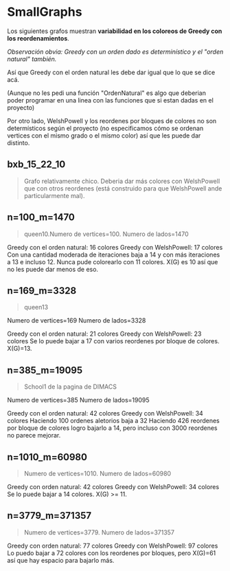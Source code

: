 # SmallGraphs

Los siguientes grafos muestran **variabilidad en los coloreos de Greedy con los reordenamientos**.

*Observación obvia: Greedy con un orden dado es determinístico y el "orden natural" también.*

Así que Greedy con el orden natural les debe dar igual que lo que se dice acá.

(Aunque no les pedi una función "OrdenNatural" es algo que deberian poder programar en una linea con las funciones que si estan dadas en el proyecto)

Por otro lado, WelshPowell y los reordenes por bloques de colores no son determísticos según el proyecto (no especificamos cómo se ordenan vertices con el mismo grado o el mismo color) así que les puede dar distinto.

## bxb_15_22_10

> Grafo relativamente chico. Deberia dar más colores con WelshPowell que con otros reordenes (está construido para que WelshPowell ande particularmente mal).

## n=100_m=1470

> queen10.Numero de vertices=100. Numero de lados=1470

Greedy con el orden natural: 16 colores
Greedy con WelshPowell: 17 colores
Con una cantidad moderada de iteraciones baja a 14 y con más iteraciones a 13 e incluso 12. Nunca pude colorearlo con 11 colores.
X(G) es 10 así que no les puede dar menos de eso.

## n=169_m=3328

> queen13

Numero de vertices=169
Numero de lados=3328

Greedy con el orden natural: 21 colores
Greedy con WelshPowell: 23 colores
Se lo puede bajar a 17 con varios reordenes por bloque de colores. X(G)=13.

## n=385_m=19095

> School1 de la pagina de DIMACS

Numero de vertices=385
Numero de lados=19095

Greedy con el orden natural: 42 colores
Greedy con WelshPowell: 34 colores
Haciendo 100 ordenes aletorios baja a 32
Haciendo 426 reordenes por bloque de colores logro bajarlo a 14, pero incluso con 3000 reordenes no parece mejorar.

## n=1010_m=60980

> Numero de vertices=1010. Numero de lados=60980

Greedy con orden natural: 42 colores
Greedy con WelshPowell: 34 colores
Se lo puede bajar a 14 colores.
X(G) >= 11.

## n=3779_m=371357

> Numero de vertices=3779. Numero de lados=371357

Greedy con orden natural: 77 colores
Greedy con WelshPowell: 97 colores
Lo puedo bajar a 72 colores con los reordenes por bloques, pero X(G)=61 así que hay espacio para bajarlo más.
